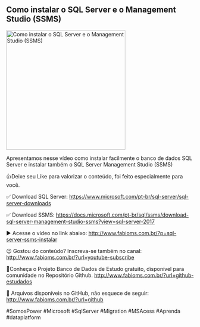 ## Como instalar o SQL Server e o Management Studio (SSMS)

<img src="https://fabioms.com.br//uploads/youtube/Slide3.png" alt="Como instalar o SQL Server e o Management Studio (SSMS)" title="SQL Server" width="320"/>

Apresentamos nesse vídeo como instalar facilmente o banco de dados SQL Server e instalar também o SQL Server Management Studio (SSMS)

👍Deixe seu Like para valorizar o conteúdo, foi feito especialmente para você.

✅ Download SQL Server: https://www.microsoft.com/pt-br/sql-server/sql-server-downloads

✅ Download SSMS: https://docs.microsoft.com/pt-br/sql/ssms/download-sql-server-management-studio-ssms?view=sql-server-2017

▶️ Acesse o vídeo no link abaixo:
http://www.fabioms.com.br/?p=sql-server-ssms-instalar

😉 Gostou do conteúdo? Inscreva-se também no canal:
http://www.fabioms.com.br/?url=youtube-subscribe

🎁Conheça o Projeto Banco de Dados de Estudo gratuito, disponível para comunidade no Repositório Github.
http://www.fabioms.com.br/?url=github-estudados

📁 Arquivos disponíveis no GitHub, não esquece de seguir:
http://www.fabioms.com.br/?url=github

#SomosPower #Microsoft #SqlServer #Migration #MSAcess #Aprenda #dataplatform

